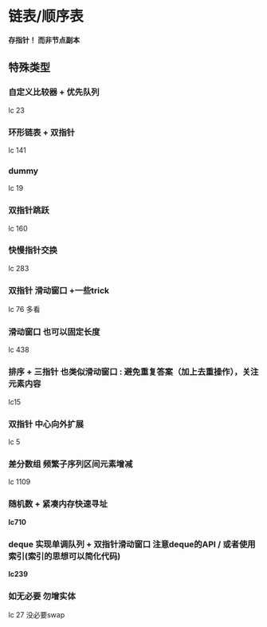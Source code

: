 # 链表/顺序表

**存指针！ 而非节点副本**

## 特殊类型

### 自定义比较器 + 优先队列
lc 23

###  环形链表 + 双指针
lc 141

### dummy
lc 19

### 双指针跳跃
lc 160

### 快慢指针交换
lc 283

### 双指针 滑动窗口 +一些trick 
lc 76 多看

### 滑动窗口 也可以固定长度 
lc 438

### 排序 + 三指针 也类似滑动窗口 : 避免重复答案（加上去重操作），关注元素内容
lc15

### 双指针 中心向外扩展
lc 5

### 差分数组 频繁子序列区间元素增减
lc 1109 

### 随机数 + 紧凑内存快速寻址 
**lc710**

### deque 实现单调队列 + 双指针滑动窗口 注意deque的API / 或者使用索引(索引的思想可以简化代码)
**lc239**

### 如无必要 勿增实体
lc 27  没必要swap